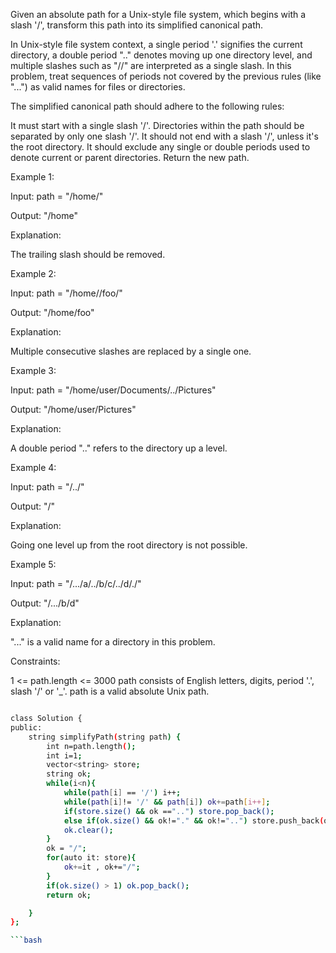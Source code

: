  
Given an absolute path for a Unix-style file system, which begins with a slash '/', transform this path into its simplified canonical path.

In Unix-style file system context, a single period '.' signifies the current directory, a double period ".." denotes moving up one directory level, and multiple slashes such as "//" are interpreted as a single slash. In this problem, treat sequences of periods not covered by the previous rules (like "...") as valid names for files or directories.

The simplified canonical path should adhere to the following rules:

It must start with a single slash '/'.
Directories within the path should be separated by only one slash '/'.
It should not end with a slash '/', unless it's the root directory.
It should exclude any single or double periods used to denote current or parent directories.
Return the new path.

 

Example 1:

Input: path = "/home/"

Output: "/home"

Explanation:

The trailing slash should be removed.

 
Example 2:

Input: path = "/home//foo/"

Output: "/home/foo"

Explanation:

Multiple consecutive slashes are replaced by a single one.

Example 3:

Input: path = "/home/user/Documents/../Pictures"

Output: "/home/user/Pictures"

Explanation:

A double period ".." refers to the directory up a level.

Example 4:

Input: path = "/../"

Output: "/"

Explanation:

Going one level up from the root directory is not possible.

Example 5:

Input: path = "/.../a/../b/c/../d/./"

Output: "/.../b/d"

Explanation:

"..." is a valid name for a directory in this problem.

 

Constraints:

1 <= path.length <= 3000
path consists of English letters, digits, period '.', slash '/' or '_'.
path is a valid absolute Unix path.



```bash

class Solution {
public:
    string simplifyPath(string path) {
        int n=path.length();
        int i=1;
        vector<string> store;
        string ok;
        while(i<n){
            while(path[i] == '/') i++;
            while(path[i]!= '/' && path[i]) ok+=path[i++];
            if(store.size() && ok =="..") store.pop_back();
            else if(ok.size() && ok!="." && ok!="..") store.push_back(ok);
            ok.clear();
        }
        ok = "/";
        for(auto it: store){
            ok+=it , ok+="/";
        }
        if(ok.size() > 1) ok.pop_back();
        return ok;

    }
};

```bash
